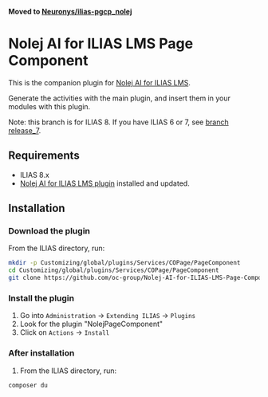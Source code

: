 **Moved to [Neuronys/ilias-pgcp_nolej](https://github.com/Neuronys/ilias-pgcp_nolej)**

# Nolej AI for ILIAS LMS Page Component
This is the companion plugin for [Nolej AI for ILIAS LMS](https://github.com/oc-group/Nolej-AI-for-ILIAS-LMS).

Generate the activities with the main plugin, and insert them in your modules with this plugin.

Note: this branch is for ILIAS 8. If you have ILIAS 6 or 7,
see [branch release_7](https://github.com/oc-group/Nolej-AI-for-ILIAS-LMS-Page-Component/tree/release_7).

## Requirements

* ILIAS 8.x
* [Nolej AI for ILIAS LMS plugin](https://github.com/oc-group/Nolej-AI-for-ILIAS-LMS) installed and updated.

## Installation

### Download the plugin

From the ILIAS directory, run:

```sh
mkdir -p Customizing/global/plugins/Services/COPage/PageComponent
cd Customizing/global/plugins/Services/COPage/PageComponent
git clone https://github.com/oc-group/Nolej-AI-for-ILIAS-LMS-Page-Component.git NolejPageComponent
```

### Install the plugin

1. Go into `Administration` -> `Extending ILIAS` -> `Plugins`
2. Look for the plugin "NolejPageComponent"
3. Click on `Actions` -> `Install`

### After installation

1. From the ILIAS directory, run:

```sh
composer du
```
